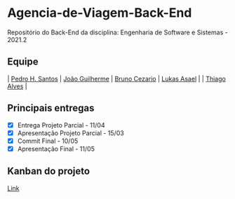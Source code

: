 # Agencia-de-Viagem-Back-End #

Repositório do Back-End da disciplina: Engenharia de Software e Sistemas - 2021.2

## Equipe

| [Pedro H. Santos](https://github.com/phfcs) | [João Guilherme](https://github.com/brunorscezario) | [Bruno Cezario](https://github.com/Agso7) | [Lukas Asael](https://github.com/lukasasael) | | [Thiago Alves](https://github.com/thiagoabarbosa) | 


## Principais entregas

- [x] Entrega Projeto Parcial - 11/04
- [x] Apresentação Projeto Parcial - 15/03
- [x] Commit Final - 10/05
- [x] Apresentação Final - 11/05

## Kanban do projeto

[Link](https://trello.com/b/z8BPEDEn/ag%C3%AAncia-de-viagem)
